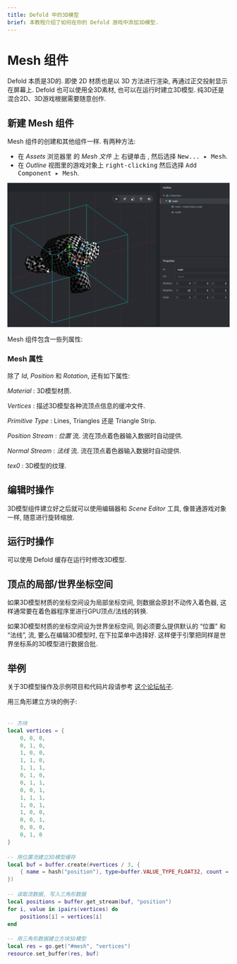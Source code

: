 ```yaml
---
title: Defold 中的3D模型
brief: 本教程介绍了如何在你的 Defold 游戏中添加3D模型.
---
```


# Mesh 组件

Defold 本质是3D的. 即使 2D 材质也是以 3D 方法进行渲染, 再通过正交投射显示在屏幕上. Defold 也可以使用全3D素材, 也可以在运行时建立3D模型. 纯3D还是混合2D、3D游戏根据需要随意创作.

## 新建 Mesh 组件

Mesh 组件的创建和其他组件一样. 有两种方法:

- 在 *Assets* 浏览器里 的 *Mesh 文件* 上 <kbd>右键单击</kbd> , 然后选择 <kbd>New... ▸ Mesh</kbd>.
- 在 *Outline* 视图里的游戏对象上 <kbd>right-clicking</kbd> 然后选择 <kbd>Add Component ▸ Mesh</kbd>.

![Mesh in game object](images/mesh/mesh.png)

Mesh 组件包含一些列属性:

### Mesh 属性

除了 *Id*, *Position* 和 *Rotation*, 还有如下属性:

*Material*
: 3D模型材质.

*Vertices*
: 描述3D模型各种流顶点信息的缓冲文件.

*Primitive Type*
: Lines, Triangles 还是 Triangle Strip.

*Position Stream*
: *位置* 流. 流在顶点着色器输入数据时自动提供.

*Normal Stream*
: *法线* 流. 流在顶点着色器输入数据时自动提供.

*tex0*
: 3D模型的纹理.

## 编辑时操作

3D模型组件建立好之后就可以使用编辑器和 *Scene Editor* 工具, 像普通游戏对象一样, 随意进行旋转缩放.

## 运行时操作

可以使用 Defold 缓存在运行时修改3D模型.

## 顶点的局部/世界坐标空间
如果3D模型材质的坐标空间设为局部坐标空间, 则数据会原封不动传入着色器, 这样通常要在着色器程序里进行GPU顶点/法线的转换.

如果3D模型材质的坐标空间设为世界坐标空间, 则必须要么提供默认的 “位置” 和 “法线”, 流, 要么在编辑3D模型时, 在下拉菜单中选择好. 这样便于引擎把同样是世界坐标系的3D模型进行数据合批.

## 举例
关于3D模型操作及示例项目和代码片段请参考 [这个论坛帖子](https://forum.defold.com/t/mesh-component-in-defold-1-2-169-beta/65137).

用三角形建立方块的例子:

```Lua

-- 方块
local vertices = {
	0, 0, 0,
	0, 1, 0,
	1, 0, 0,
	1, 1, 0,
	1, 1, 1,
	0, 1, 0,
	0, 1, 1,
	0, 0, 1,
	1, 1, 1,
	1, 0, 1,
	1, 0, 0,
	0, 0, 1,
	0, 0, 0,
	0, 1, 0
}

-- 用位置流建立3D模型缓存
local buf = buffer.create(#vertices / 3, {
	{ name = hash("position"), type=buffer.VALUE_TYPE_FLOAT32, count = 3 }
})

-- 读取流数据, 写入三角形数据
local positions = buffer.get_stream(buf, "position")
for i, value in ipairs(vertices) do
	positions[i] = vertices[i]
end

-- 用三角形数据建立方块3D模型
local res = go.get("#mesh", "vertices")
resource.set_buffer(res, buf)
```
